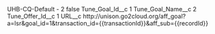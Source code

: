 <?xml version="1.0" encoding="UTF-8"?>
<CustomMetadata xmlns="http://soap.sforce.com/2006/04/metadata" xmlns:xsi="http://www.w3.org/2001/XMLSchema-instance" xmlns:xsd="http://www.w3.org/2001/XMLSchema">
    <label>UHB-CQ-Default - 2</label>
    <protected>false</protected>
    <values>
        <field>Tune_Goal_Id__c</field>
        <value xsi:type="xsd:string">1</value>
    </values>
    <values>
        <field>Tune_Goal_Name__c</field>
        <value xsi:type="xsd:string">2</value>
    </values>
    <values>
        <field>Tune_Offer_Id__c</field>
        <value xsi:type="xsd:string">1</value>
    </values>
    <values>
        <field>URL__c</field>
        <value xsi:type="xsd:string">http://unison.go2cloud.org/aff_goal?a=lsr&amp;goal_id=1&amp;transaction_id={{transactionId}}&amp;aff_sub={{recordId}}</value>
    </values>
</CustomMetadata>
